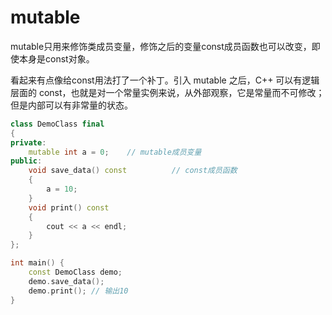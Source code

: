 # mutable

mutable只用来修饰类成员变量，修饰之后的变量const成员函数也可以改变，即使本身是const对象。

看起来有点像给const用法打了一个补丁。引入 mutable 之后，C++ 可以有逻辑层面的 const，也就是对一个常量实例来说，从外部观察，它是常量而不可修改；但是内部可以有非常量的状态。

```c++
class DemoClass final
{
private:
    mutable int a = 0;    // mutable成员变量
public:
    void save_data() const          // const成员函数
    {
        a = 10;
    }
    void print() const
    {
        cout << a << endl;
    }
};

int main() {
    const DemoClass demo;
    demo.save_data();
    demo.print(); // 输出10
}

```